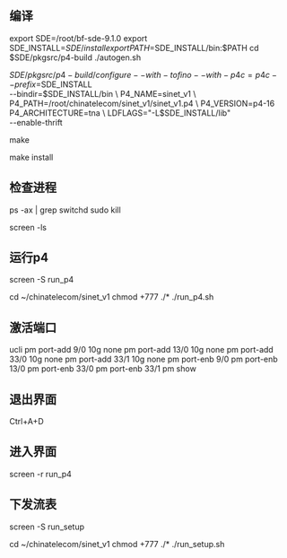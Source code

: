 
## 编译

export SDE=/root/bf-sde-9.1.0
export SDE_INSTALL=$SDE/install
export PATH=$SDE_INSTALL/bin:$PATH
cd $SDE/pkgsrc/p4-build
./autogen.sh

$SDE/pkgsrc/p4-build/configure --with-tofino --with-p4c=p4c --prefix=$SDE_INSTALL \
--bindir=$SDE_INSTALL/bin \
P4_NAME=sinet_v1 \
P4_PATH=/root/chinatelecom/sinet_v1/sinet_v1.p4 \
P4_VERSION=p4-16 P4_ARCHITECTURE=tna \
LDFLAGS="-L$SDE_INSTALL/lib" \
--enable-thrift

make

make install

## 检查进程

ps -ax | grep switchd
sudo kill <proces id>

screen -ls

## 运行p4
screen -S run_p4

cd ~/chinatelecom/sinet_v1
chmod +777 ./*
./run_p4.sh

## 激活端口

ucli
pm port-add 9/0 10g none
pm port-add 13/0 10g none
pm port-add 33/0 10g none
pm port-add 33/1 10g none
pm port-enb 9/0
pm port-enb 13/0
pm port-enb 33/0
pm port-enb 33/1
pm show

## 退出界面
Ctrl+A+D
## 进入界面
screen -r run_p4

## 下发流表

screen -S run_setup

cd ~/chinatelecom/sinet_v1
chmod +777 ./*
./run_setup.sh

